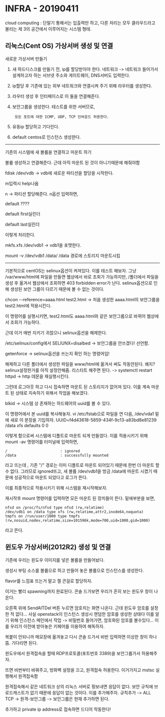 # INFRA - 20190411

cloud computing : 단말기 통해서는 입출력만 하고, 다른 처리는 모두 클라우드라고 불리는 제 3의 공간에서 이루어지는 시스템 형태.


## 리눅스(Cent OS) 가상서버 생성 및 연결

새로운 가상서버 만들기

1. 새 하드디스크를 만들기 전, ip를 할당받아야 한다.
네트워크 -> 네트워크 들어가서
설계하고자 하는 서브넷 주소와 게이트웨이, DNS서버도 입력한다.

2. ip할당 후 기존에 있는 외부 네트워크와 연결시켜 주기 위해 라우터를 생성한다. 

3. 라우터 생성 후 인터페이스로 이 둘을 연결해준다.

4. 보안그룹을 생성한다. 테스트를 위한 서버므로, 

		모든 포트에 대한 ICMP, UDP, TCP 인바운드 허용한다.


5. 유동ip 할당하고 기다린다.

6. default centos로 인스턴스 생성한다.
------------------------------------------------------------------------------------------------------

기존의 시스템에 새 볼륨을 연결하고 마운트 하기

볼륨 생성하고 연결해준다.
근데 아직 마운트 된 것이 아니기때문에 해줘야함

fdisk /dev/vdb -> vdb에 새로운 파티션을 할당을 시작한다.
	
m입력시 help나옴

n -> 파티션 할당해준다.  n옵션 입력하면, 

default ????

default first실린더

default last실린더


이렇게 처리한다.

mkfs.xfs /dev/vdb1  -> vdb1을 포맷한다.

mount -v /dev/vdb1 /data/  /data 경로에 스토리지 마운트시킴

-------------------------------------------------------------------------------
기본적으로 centOS는 selinux옵션이 켜져있다.
이를 테스트 해보자.
그냥 /var/www/html에 파일을 만들면 웹상에서 바로 조회가 가능하지만, 
/폴더에서 파일을 생성 후 옮겨서 웹상에서 조회하면 403 forbidden error가 난다.
selinux옵션으로 인해 생성된 보안 그룹이 다르기 때문에 볼 수 없는 것이다.

chcon --reference=aaaa.html test2.html
-> 처음 생성한 aaaa.html의 보안그룹을 test2.html에 적용시킨다.

이 명령어를 실행시키면, test2.html도 aaaa.html와 같은 보안그룹으로 바뀌어 웹상에서
조회가 가능하다.

근데 이거 매번 지키기 귀찮으니 selinux옵션을 해제한다.

/etc/selinux/config에서
SELIUNX=disalbed -> 보안그룹을 안쓰겠다! 선언함.

getenforce -> selinux옵션을 쓰는지 확인 하는 명령어임!

해제하고 다른 폴더에서 생성한 파일을 www/html에 옮겨서 써도 작동안된다. 왜지?
selinux설정한거를 아직 설정안해줌.
리스타트 해주면 된다. -> systemctl restart httpd -> http 데몬을 재실행시킨다.

그런데 로그아웃 하고 다시 접속하면 마운트 된 스토리지가 없어져 있다. 이를 계속 마운트 된 상태로 지속하기 위해서 작업을 해보겠다.

blkid -> 시스템 상 존재하는 하드웨어의 uuid를 볼 수 있다.

이 명령어에서 본 uuid를 복사해놓자.
vi /etc/fstab으로 파일을 연 다음, /dev/vda1 밑에 새로 이 문장을 기입하자.
UUID=f4d43618-5859-434f-9c13-a83bd8e81239 /data                   xfs     defaults        0 0

이렇게 함으로써 시스템에 디폴트로 마운트 되게 만들었다.
이를 적용시키기 위해  mount -av 명령어를 터미널에 입력하면,

	/                        : ignored
	/data                    : successfully mounted

라고 뜨는데 , 
기존 "/" 경로는 이미 디폴트로 마운트 되어있기 때문에 한번 더 마운트 할 수 없다.
그러므로 ignored뜨고, 새 볼륨 /dev/vdb1을 방금 /data에 마운트 시켰기 때문에
성공적으로 마운트 되었다고 로그가 뜬다.

이를 최종적으로 적용시키기 위해 시스템을 재시작해보자.

재시작후 mount 명령어를 입력하면 모든 마운트 된 장치들이 뜬다. 밑에부분을 보면, 

	nfsd on /proc/fs/nfsd type nfsd (rw,relatime)
	/dev/vdb1 on /data type xfs (rw,relatime,attr2,inode64,noquota)
	tmpfs on /run/user/1000 type tmpfs (rw,nosuid,nodev,relatime,size=101596k,mode=700,uid=1000,gid=1000)

라고 뜬다. 

윈도우 가상서버(2012R2) 생성 및 연결
-----------------------------------------------
기존에 우리는 윈도우 이미지를 넣은 볼륨을 만들어놨다.

생성시 부팅 소스를 볼륨으로 하고 만들어 놓은 볼륨으로 인스턴스를 생성한다. 

flavor를 느낌표 뜨는거 말고 젤 큰걸로 할당하자.

이거는 빨리 spawning까지 완료된다.
콘솔 드가보면 우리가 흔히 보는 윈도우 창이 나온다.

오른쪽 위에 SendAlTDel 버튼 누르면 암호치는 화면 나온다.
근데 윈도우 암호를 설정한 적 없다... 
사실 openstack이 인스턴스 생성시 랜덤한 암호를 생성한 상태다
이를 알기 위해 인스턴스 메인에서 작업 -> 비밀번호 들어가면, 
암호화된 암호를 볼수있다... 이를 우리가 이전에 받아놓은 키페어를 이용하여 해독하자.

복붙이 안되니까 메모장에 옮겨놓고 다시 콘솔 드가서 비번 입력하면 이상한 창이 하나 뜸.
기다리면 된다.

윈도우에서 원격접속을 할때 RDP프로토콜(포트번호 3389)을 보안그룹가서 허용해주자.

뜨면 비번부터 바꿔주고, 방화벽 설정을 끄고, 원격접속 허용한다.
이거가지고 mstsc 실행해서 원격접속함

원격접속해서 같은 네트워크 상의 리눅스 서버로 핑보내면 응답이 없다.
보안 규칙에 브로드캐스트가 없기 때문에 응답이 없는 것이다.
이를 추가해주자.
규칙추가 -> ALL TCP -> 원격-보안그룹 -> 보안그룹은 현재       추가하면 된다.

추가하고 private ip address로 접속하면 드디어 작동한다!
